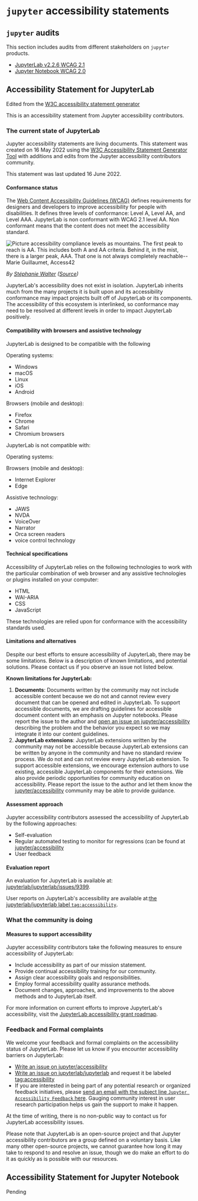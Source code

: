 # `jupyter` accessibility statements

## `jupyter` audits

This section includes audits from different stakeholders on `jupyter` products.

- [JupyterLab v2.2.6 WCAG 2.1](https://github.com/jupyterlab/jupyterlab/issues/9399)
- [Jupyter Notebook WCAG 2.0](https://github.com/jupyter/accessibility/issues/7)

## Accessibility Statement for JupyterLab

Edited from the [W3C accessibility statement generator](https://www.w3.org/WAI/planning/statements/generator/#create)

This is an accessibility statement from Jupyter accessibility contributors.

### The current state of JupyterLab

Jupyter accessibility statements are living documents. This statement was created on 16 May 2022 using the [W3C Accessibility Statement Generator Tool](https://www.w3.org/WAI/planning/statements/) with additions and edits from the Jupyter accessibility contributors community.

This statement was last updated 16 June 2022.

#### Conformance status

The [Web Content Accessibility Guidelines (WCAG)](https://www.w3.org/WAI/standards-guidelines/wcag) defines requirements for designers and developers to improve accessibility for people with disabilities. It defines three levels of conformance: Level A, Level AA, and Level AAA. JupyterLab is non conformant with WCAG 2.1 level AA. Non conformant means that the content does not meet the accessibility standard.

![Picture accessibility compliance levels as mountains. The first peak to reach is AA. This includes both A and AA criteria. Behind it, in the mist, there is a larger peak, AAA. That one is not always completely reachable--Marie Guillaumet, Access42](https://stephaniewalter.design/wp-content/uploads/2022/05/stephaniewalter-sommets-de-l-accessibilite.jpg)

_By [Stéphanie Walter](https://stephaniewalter.design) ([Source](https://stephaniewalter.design/blog/5-illustrations-to-understand-and-promote-accessibility/))_

JupyterLab's accessibility does not exist in isolation. JupyterLab inherits much from the many projects it is built upon and its accessibility conformance may impact projects built off of JupyterLab or its components. The accessibility of this ecosystem is interlinked, so conformance may need to be resolved at different levels in order to impact JupyterLab positively.

#### Compatibility with browsers and assistive technology

JupyterLab is designed to be compatible with the following

Operating systems:

- Windows
- macOS
- Linux
- iOS
- Android

Browsers (mobile and desktop):

- Firefox
- Chrome
- Safari
- Chromium browsers

JupyterLab is not compatible with:

Operating systems:

Browsers (mobile and desktop):

- Internet Explorer
- Edge

Assistive technology:

- JAWS
- NVDA
- VoiceOver
- Narrator
- Orca screen readers
- voice control technology

#### Technical specifications

Accessibility of JupyterLab relies on the following technologies to work with the particular combination of web browser and any assistive technologies or plugins installed on your computer:

- HTML
- WAI-ARIA
- CSS
- JavaScript

These technologies are relied upon for conformance with the accessibility standards used.

#### Limitations and alternatives

Despite our best efforts to ensure accessibility of JupyterLab, there may be some limitations. Below is a description of known limitations, and potential solutions. Please contact us if you observe an issue not listed below.

**Known limitations for JupyterLab:**

1. **Documents**: Documents written by the community may not include accessible content because we do not and cannot review every document that can be opened and edited in JupyterLab. To support accessible documents, we are drafting guidelines for accessible document content with an emphasis on Jupyter notebooks. Please report the issue to the author and [open an issue on jupyter/accessibility](https://github.com/jupyter/accessibility/issues/new) describing the problem and the behavior you expect so we may integrate it into our content guidelines.
2. **JupyterLab extensions**: JupyterLab extensions written by the community may not be accessible because JupyterLab extensions can be written by anyone in the community and have no standard review process. We do not and can not review every JupyterLab extension. To support accessible extensions, we encourage extension authors to use existing, accessible JupyterLab components for their extensions. We also provide periodic opportunities for community education on accessibility. Please report the issue to the author and let them know the [jupyter/accessibility](https://github.com/jupyter/accessibility/) community may be able to provide guidance.

#### Assessment approach

Jupyter accessibility contributors assessed the accessibility of JupyterLab by the following approaches:

- Self-evaluation
- Regular automated testing to monitor for regressions (can be found at [jupyter/accessibility](https://github.com/jupyter/accessibility)
- User feedback

#### Evaluation report

An evaluation for JupyterLab is available at: [jupyterlab/jupyterlab/issues/9399](https://github.com/jupyterlab/jupyterlab/issues/9399).

User reports on JupyterLab's accessibility are available at:[the jupyterlab/jupyterlab label `tag:accessibility`](https://github.com/jupyterlab/jupyterlab/labels/tag%3AAccessibility).

### What the community is doing

#### Measures to support accessibility

Jupyter accessibility contributors take the following measures to ensure accessibility of JupyterLab:

- Include accessibility as part of our mission statement.
- Provide continual accessibility training for our community.
- Assign clear accessibility goals and responsibilities.
- Employ formal accessibility quality assurance methods.
- Document changes, approaches, and improvements to the above methods and to JupyterLab itself.

For more information on current efforts to improve JupyterLab's accessibility, visit the [JupyterLab accessibility grant roadmap](https://jupyter-a11y.netlify.app/roadmap/intro.html).

### Feedback and Formal complaints

We welcome your feedback and formal complaints on the accessibility status of JupyterLab. Please let us know if you encounter accessibility barriers on JupyterLab:

- [Write an issue on jupyter/accessibility](https://github.com/jupyter/accessibility/issues/new)
- [Write an issue on jupyterlab/jupyterlab](https://github.com/jupyterlab/jupyterlab/issues/new) and request it be labeled [tag:accessibility](https://github.com/jupyterlab/jupyterlab/labels/tag%3AAccessibility)
- If you are interested in being part of any potential research or organized feedback initiatives, please [send an email with the subject line `Jupyter Accessibility Feedback` here](ipresedo@quansight.com). Gauging community interest in user research participation helps us gain the support to make it happen.

At the time of writing, there is no non-public way to contact us for JupyterLab accessibility issues.

Please note that JupyterLab is an open-source project and that Jupyter accessibility contributors are a group defined on a voluntary basis. Like many other open-source projects, we cannot guarantee how long it may take to respond to and resolve an issue, though we do make an effort to do it as quickly as is possible with our resources.

## Accessibility Statement for Jupyter Notebook

Pending
